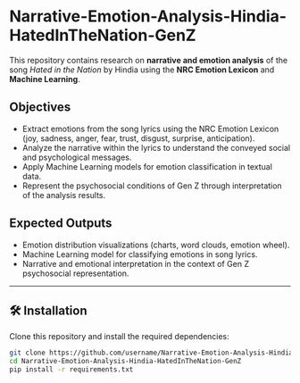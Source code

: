 # Narrative-Emotion-Analysis-Hindia-HatedInTheNation-GenZ

This repository contains research on **narrative and emotion analysis** of the song *Hated in the Nation* by Hindia using the **NRC Emotion Lexicon** and **Machine Learning**.  

## Objectives
- Extract emotions from the song lyrics using the NRC Emotion Lexicon (joy, sadness, anger, fear, trust, disgust, surprise, anticipation).  
- Analyze the narrative within the lyrics to understand the conveyed social and psychological messages.  
- Apply Machine Learning models for emotion classification in textual data.  
- Represent the psychosocial conditions of Gen Z through interpretation of the analysis results.  

## Expected Outputs
- Emotion distribution visualizations (charts, word clouds, emotion wheel).  
- Machine Learning model for classifying emotions in song lyrics.  
- Narrative and emotional interpretation in the context of Gen Z psychosocial representation.  

---

## 🛠️ Installation
Clone this repository and install the required dependencies:  

```bash
git clone https://github.com/username/Narrative-Emotion-Analysis-Hindia-HatedInTheNation-GenZ.git
cd Narrative-Emotion-Analysis-Hindia-HatedInTheNation-GenZ
pip install -r requirements.txt
